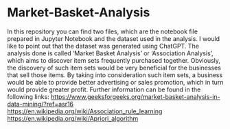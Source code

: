 # Market-Basket-Analysis
In this repository you can find two files, which are the notebook file prepared in Jupyter Notebook and the dataset used in the analysis. I would like to point out that the dataset was generated using ChatGPT. The analysis done is called ‘Market Basket Analysis’ or ‘Association Analysis’, which aims to discover item sets frequently purchased together. Obviously, the discovery of such item sets would be very beneficial for the businesses that sell those items. By taking into consideration such item sets, a business would be able to provide better advertising or sales promotion, which in turn would provide greater profit.
Further information can be found in the following links:
https://www.geeksforgeeks.org/market-basket-analysis-in-data-mining/?ref=asr16
https://en.wikipedia.org/wiki/Association_rule_learning
https://en.wikipedia.org/wiki/Apriori_algorithm
